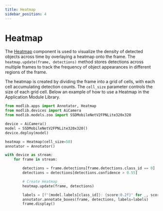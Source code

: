 ```yaml
---
title: Heatmap
sidebar_position: 4
---
```


# Heatmap

The [Heatmap](../api-reference/apps/heatmap#heatmap) component is used to visualize the density of detected objects across time by overlaying a heatmap onto the frame. The `heatmap.update(frame, detections)` method stores detections across multiple frames to track the frequency of object appearances in different regions of the frame.

The heatmap is created by dividing the frame into a grid of cells, with each cell accumulating detection counts. The `cell_size` parameter controls the size of each grid cell.
Below an example of how to use a Heatmap in the Application Module Library.


```python title="heatmap.py"
from modlib.apps import Annotator, Heatmap
from modlib.devices import AiCamera
from modlib.models.zoo import SSDMobileNetV2FPNLite320x320

device = AiCamera()
model = SSDMobileNetV2FPNLite320x320()
device.deploy(model)

heatmap = Heatmap(cell_size=50)
annotator = Annotator()

with device as stream:
    for frame in stream:

        detections = frame.detections[frame.detections.class_id == 0]  # Person
        detections = detections[detections.confidence > 0.55]

        # Create Heatmap
        heatmap.update(frame, detections)

        labels = [f"{model.labels[class_id]}: {score:0.2f}" for _, score, class_id, _ in detections]
        annotator.annotate_boxes(frame, detections, labels=labels)
        frame.display()
```